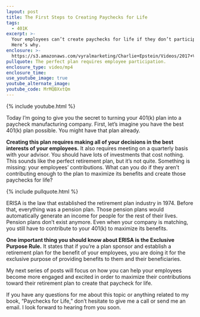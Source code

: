 ```yaml
---
layout: post
title: The First Steps to Creating Paychecks for Life
tags:
  - 401K
excerpt: >-
  Your employees can’t create paychecks for life if they don’t participate.
  Here’s why.
enclosure: >-
  https://s3.amazonaws.com/vyralmarketing/Charlie+Epstein/Videos/2017+Videos/Paychecks+For+Life+-+The+401K+Coach.mp4
pullquote: The perfect plan requires employee participation.
enclosure_type: video/mp4
enclosure_time:
use_youtube_image: true
youtube_alternate_image:
youtube_code: MrMQBXxtQm
---
```



{% include youtube.html %}

Today I’m going to give you the secret to turning your 401(k) plan into a paycheck manufacturing company. First, let’s imagine you have the best 401(k) plan possible. You might have that plan already.

**Creating this plan requires making all of your decisions in the best interests of your employees.** It also requires meeting on a quarterly basis with your advisor. You should have lots of investments that cost nothing. This sounds like the perfect retirement plan, but it’s not quite. Something is missing: your employees’ contributions. What can you do if they aren’t contributing enough to the plan to maximize its benefits and create those paychecks for life?

{% include pullquote.html %}

ERISA is the law that established the retirement plan industry in 1974. Before that, everything was a pension plan. Those pension plans would automatically generate an income for people for the rest of their lives. Pension plans don’t exist anymore. Even when your company is matching, you still have to contribute to your 401(k) to maximize its benefits.

**One important thing you should know about ERISA is the Exclusive Purpose Rule.** It states that if you’re a plan sponsor and establish a retirement plan for the benefit of your employees, you are doing it for the exclusive purpose of providing benefits to them and their beneficiaries.

My next series of posts will focus on how you can help your employees become more engaged and excited in order to maximize their contributions toward their retirement plan to create that paycheck for life.

If you have any questions for me about this topic or anything related to my book, “Paychecks for Life,” don’t hesitate to give me a call or send me an email. I look forward to hearing from you soon.